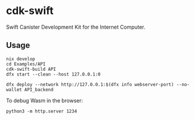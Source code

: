 # cdk-swift

Swift Canister Development Kit for the Internet Computer.

## Usage

```
nix develop
cd Examples/API
cdk-swift-build API
dfx start --clean --host 127.0.0.1:0
```

```
dfx deploy --network http://127.0.0.1:$(dfx info webserver-port) --no-wallet API_backend
```

To debug Wasm in the browser:

```
python3 -m http.server 1234
```
